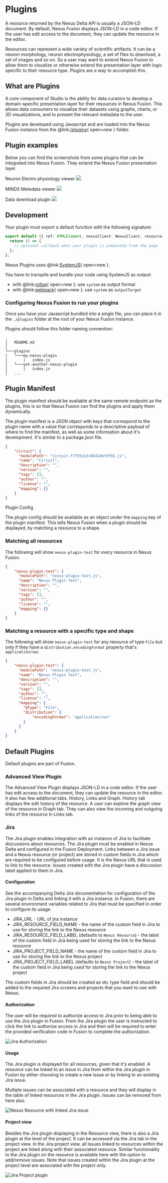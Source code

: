 # Plugins

A resource returned by the Nexus Delta API is usually a JSON-LD document. By default, Nexus Fusion displays JSON-LD in a
code editor. If the user has edit access to the document, they can update the resource in the editor.

Resources can represent a wide variety of scientific artifacts. It can be a neuron morphology, neuron electrophysiology,
a set of files to download, a set of images and so on. So a user may want to extend Nexus Fusion to allow them to
visualize or otherwise extend the presentation layer with logic specific to their resource type. Plugins are a way to
accomplish this.

## What are Plugins

A core component of Studio is the ability for data curators to develop a domain-specific presentation layer for their
resources in Nexus Fusion. This allows data consumers to visualize their datasets using graphs, charts, or 3D
visualizations, and to present the relevant metadata to the user.

Plugins are developed using Javascript and are loaded into the Nexus Fusion instance from the
@link:[/plugins](https://github.com/BlueBrain/nexus-web/tree/main/plugins){ open=new } folder.

## Plugin examples

Below you can find the screenshots from some plugins that can be integrated into Nexus Fusion. They extend the Nexus
Fusion presentation layer.

Neuron Electro physiology viewer
![](../assets/fusion-ephys-plugin.png)

MINDS Metedata viewer
![](../assets/fusion-metadata-plugin.png)

Data download plugin
![](../assets/fusion-download-plugin.png)

## Development

Your plugin must export a default function with the following signature:

```typescript
export default ({ ref: HTMLElement, nexusClient: NexusClient, resource: Resource<T> }) => {
  return () => {
    // optional callback when your plugin is unmounted from the page
  };
};
```

Nexus Plugins uses @link:[SystemJS](https://github.com/systemjs/systemjs){ open=new }.

You have to transpile and bundle your code using SystemJS as output:

- with @link:[rollup](https://rollupjs.org/guide/en/#outputformat){ open=new }: use `system` as output format
- with @link:[webpack](https://webpack.js.org/configuration/output/#outputlibrarytarget){ open=new }: use `system` as `outputTarget`

### Configuring Nexus Fusion to run your plugins

Once you have your Javascript bundled into a single file, you can place it in the `./plugins` folder at the root of your Nexus Fusion instance.

Plugins should follow this folder naming convention:

```
.
│   README.md
│
└───plugins
│   └───my-nexus-plugin
│       │   index.js
│   └───yet-another-nexus-plugin
│       │   index.js
│   ...
```

## Plugin Manifest

The plugin manifest should be available at the same remote endpoint as the plugins, this is so that Nexus Fusion can find
the plugins and apply them dynamically.

The plugin manifest is a JSON object with keys that correspond to the plugin name with a value that corresponds to a
descriptive payload of where to find the manifest, as well as some information about it's development. It's similar to
a package.json file.

```json
{
    "circuit": {
      "modulePath": "circuit.f7755e13c8b410efdf02.js",
      "name": "Circuit",
      "description": "",
      "version": "",
      "tags": [],
      "author": "",
      "license": "",
      "mapping": {}
    }
}
```

Plugin Config

The plugin config should be available as an object under the `mapping` key of the plugin manifest. This tells Nexus
Fusion when a plugin should be displayed, by matching a resource to a shape.

### Matching all resources

The following will show `nexus-plugin-test` for _every_ resource in Nexus Fusion.

```json
{
    "nexus-plugin-test": {
      "modulePath": "nexus-plugin-test.js",
      "name": "Nexus Plugin Test",
      "description": "",
      "version": "",
      "tags": [],
      "author": "",
      "license": "",
      "mapping": {}
    }
}
```

### Matching a resource with a specific type and shape

The following will show `nexus-plugin-test` for any resource of type `File` but only if they have a
`distribution.encodingFormat` property that's `application/swc`

```json
{
    "nexus-plugin-test": {
      "modulePath": "nexus-plugin-test.js",
      "name": "Nexus Plugin Test",
      "description": "",
      "version": "",
      "tags": [],
      "author": "",
      "license": "",
      "mapping": {
        "@type": "File",
        "distribution": {
            "encodingFormat": "application/swc"
        }
      }
    }
}
```

## Default Plugins

Default plugins are part of Fusion.

### Advanced View Plugin

The Advanced View Plugin displays JSON-LD in a code editor. If the user has edit access to the document, they can update the
resource in the editor. It also has few additional tabs. History, Links and Graph. History tab displays the edit
history of the resource. A user can explore the graph view of the resource in Graph tab. They can also view the
incoming and outgoing links of the resource in Links tab.

### Jira

The Jira plugin enables integration with an instance of Jira to facilitate discussions about resources. The Jira plugin must be enabled in Nexus Delta and configured in the Fusion Deployment. Links between a Jira issue and a Nexus resource  (or project) are stored in custom fields in  Jira which are required to be configured before usage. It is the Nexus URL that is used to link to the resource. Issues created with the Jira plugin have a discussion label applied to them in Jira.

#### Configuration

See the accompanying Delta Jira documentation for configuration of the Jira plugin in Delta and linking it with a Jira instance. In Fusion, there are several environment variables related to Jira that must be specified in order to configure its usage.

* JIRA_URL - URL of jira instance
* JIRA_RESOURCE_FIELD_NAME - the name of the custom field in Jira to use for storing the link to the Nexus resource
* JIRA_RESOURCE_FIELD_LABEL (defaults to `Nexus Resource`) - the label of the custom field in Jira being used for storing the link to the Nexus resource
* JIRA_PROJECT_FIELD_NAME - the name of the custom field in Jira to use for storing the link to the Nexus project
* JIRA_PROJECT_FIELD_LABEL (defaults to `Nexus Project`) - the label of the custom field in Jira being used for storing the link to the Nexus project

The custom fields in Jira should be created as `URL` type field and should be added to the required Jira screens and projects that you want to use with Nexus.

#### Authorization

The user will be required to authorize access to Jira prior to being able to use the Jira plugin in Fusion. From the Jira plugin the user is instructed to click the link to authorize access in Jira and then will be required to enter the provided verification code in Fusion to complete the authorization.

![Jira Authorization](../assets/jira-resource-plugin-authenticate.png)

#### Usage

The Jira plugin is displayed for all resources, given that it's enabled. A resource can be linked to an issue in Jira from within the Jira plugin in Fusion by either choosing to create a new issue or by linking to an existing Jira issue.

Multiple issues can be associated with a resource and they will display in the table of linked resources in the Jira plugin. Issues can be removed from here also.

![Nexus Resource with linked Jira issue](../assets/jira-resource-plugin-with-issue.png)

#### Project view

Besides the Jira plugin displaying in the Resource view, there is also a Jira plugin at the level of the project. It can be accessed via the Jira tab in the project view. In the Jira project view, all issues linked to resources within the project are listed along with their associated resource. Similar functionality to the Jira plugin on the resource is available here with the option to add/remove issues. Note that issues created within the Jira plugin at the project level are associated with the project only.

![Jira Project plugin](../assets/jira-project-plugin.png)
